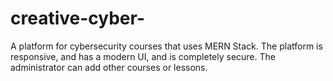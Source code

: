 # creative-cyber-
A platform for cybersecurity courses that uses MERN Stack. The platform is responsive, and has a modern UI, and is completely secure. The administrator can add other courses or lessons.
